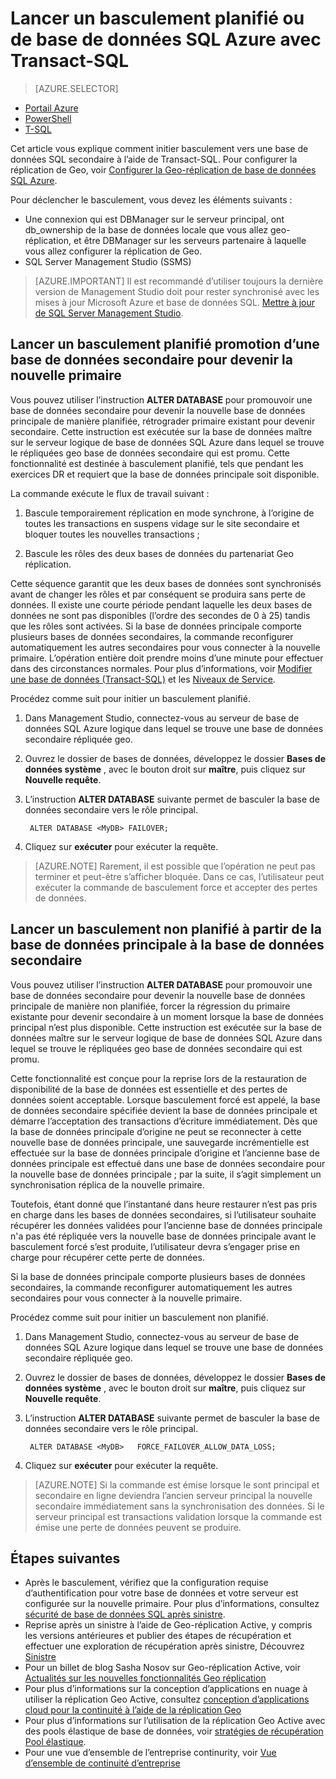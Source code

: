 <properties 
    pageTitle="Lancer un basculement planifié ou de base de données SQL Azure avec Transact-SQL | Microsoft Azure" 
    description="Lancer un basculement planifié ou de base de données SQL Azure à l’aide de Transact-SQL" 
    services="sql-database" 
    documentationCenter="" 
    authors="CarlRabeler" 
    manager="jhubbard" 
    editor=""/>

<tags
    ms.service="sql-database"
    ms.devlang="NA"
    ms.topic="article"
    ms.tgt_pltfrm="NA"
    ms.workload="data-management"
    ms.date="08/29/2016"
    ms.author="carlrab"/>

# <a name="initiate-a-planned-or-unplanned-failover-for-azure-sql-database-with-transact-sql"></a>Lancer un basculement planifié ou de base de données SQL Azure avec Transact-SQL


> [AZURE.SELECTOR]
- [Portail Azure](sql-database-geo-replication-failover-portal.md)
- [PowerShell](sql-database-geo-replication-failover-powershell.md)
- [T-SQL](sql-database-geo-replication-failover-transact-sql.md)


Cet article vous explique comment initier basculement vers une base de données SQL secondaire à l’aide de Transact-SQL. Pour configurer la réplication de Geo, voir [Configurer la Geo-réplication de base de données SQL Azure](sql-database-geo-replication-transact-sql.md).



Pour déclencher le basculement, vous devez les éléments suivants :

- Une connexion qui est DBManager sur le serveur principal, ont db_ownership de la base de données locale que vous allez geo-réplication, et être DBManager sur les serveurs partenaire à laquelle vous allez configurer la réplication de Geo.
- SQL Server Management Studio (SSMS)


> [AZURE.IMPORTANT] Il est recommandé d’utiliser toujours la dernière version de Management Studio doit pour rester synchronisé avec les mises à jour Microsoft Azure et base de données SQL. [Mettre à jour de SQL Server Management Studio](https://msdn.microsoft.com/library/mt238290.aspx).




## <a name="initiate-a-planned-failover-promoting-a-secondary-database-to-become-the-new-primary"></a>Lancer un basculement planifié promotion d’une base de données secondaire pour devenir la nouvelle primaire

Vous pouvez utiliser l’instruction **ALTER DATABASE** pour promouvoir une base de données secondaire pour devenir la nouvelle base de données principale de manière planifiée, rétrograder primaire existant pour devenir secondaire. Cette instruction est exécutée sur la base de données maître sur le serveur logique de base de données SQL Azure dans lequel se trouve le répliquées geo base de données secondaire qui est promu. Cette fonctionnalité est destinée à basculement planifié, tels que pendant les exercices DR et requiert que la base de données principale soit disponible.

La commande exécute le flux de travail suivant :

1. Bascule temporairement réplication en mode synchrone, à l’origine de toutes les transactions en suspens vidage sur le site secondaire et bloquer toutes les nouvelles transactions ;

2. Bascule les rôles des deux bases de données du partenariat Geo réplication.  

Cette séquence garantit que les deux bases de données sont synchronisés avant de changer les rôles et par conséquent se produira sans perte de données. Il existe une courte période pendant laquelle les deux bases de données ne sont pas disponibles (l’ordre des secondes de 0 à 25) tandis que les rôles sont activées. Si la base de données principale comporte plusieurs bases de données secondaires, la commande reconfigurer automatiquement les autres secondaires pour vous connecter à la nouvelle primaire.  L’opération entière doit prendre moins d’une minute pour effectuer dans des circonstances normales. Pour plus d’informations, voir [Modifier une base de données (Transact-SQL)](https://msdn.microsoft.com/library/mt574871.aspx) et les [Niveaux de Service](sql-database-service-tiers.md).


Procédez comme suit pour initier un basculement planifié.

1. Dans Management Studio, connectez-vous au serveur de base de données SQL Azure logique dans lequel se trouve une base de données secondaire répliquée geo.

2. Ouvrez le dossier de bases de données, développez le dossier **Bases de données système** , avec le bouton droit sur **maître**, puis cliquez sur **Nouvelle requête**.

3. L’instruction **ALTER DATABASE** suivante permet de basculer la base de données secondaire vers le rôle principal.

        ALTER DATABASE <MyDB> FAILOVER;

4. Cliquez sur **exécuter** pour exécuter la requête.

>[AZURE.NOTE] Rarement, il est possible que l’opération ne peut pas terminer et peut-être s’afficher bloquée. Dans ce cas, l’utilisateur peut exécuter la commande de basculement force et accepter des pertes de données.


## <a name="initiate-an-unplanned-failover-from-the-primary-database-to-the-secondary-database"></a>Lancer un basculement non planifié à partir de la base de données principale à la base de données secondaire

Vous pouvez utiliser l’instruction **ALTER DATABASE** pour promouvoir une base de données secondaire pour devenir la nouvelle base de données principale de manière non planifiée, forcer la régression du primaire existante pour devenir secondaire à un moment lorsque la base de données principal n’est plus disponible. Cette instruction est exécutée sur la base de données maître sur le serveur logique de base de données SQL Azure dans lequel se trouve le répliquées geo base de données secondaire qui est promu.

Cette fonctionnalité est conçue pour la reprise lors de la restauration de disponibilité de la base de données est essentielle et des pertes de données soient acceptable. Lorsque basculement forcé est appelé, la base de données secondaire spécifiée devient la base de données principale et démarre l’acceptation des transactions d’écriture immédiatement. Dès que la base de données principale d’origine ne peut se reconnecter à cette nouvelle base de données principale, une sauvegarde incrémentielle est effectuée sur la base de données principale d’origine et l’ancienne base de données principale est effectué dans une base de données secondaire pour la nouvelle base de données principale ; par la suite, il s’agit simplement un synchronisation réplica de la nouvelle primaire.

Toutefois, étant donné que l’instantané dans heure restaurer n’est pas pris en charge dans les bases de données secondaires, si l’utilisateur souhaite récupérer les données validées pour l’ancienne base de données principale n'a pas été répliquée vers la nouvelle base de données principale avant le basculement forcé s’est produite, l’utilisateur devra s’engager prise en charge pour récupérer cette perte de données.

Si la base de données principale comporte plusieurs bases de données secondaires, la commande reconfigurer automatiquement les autres secondaires pour vous connecter à la nouvelle primaire.

Procédez comme suit pour initier un basculement non planifié.

1. Dans Management Studio, connectez-vous au serveur de base de données SQL Azure logique dans lequel se trouve une base de données secondaire répliquée geo.

2. Ouvrez le dossier de bases de données, développez le dossier **Bases de données système** , avec le bouton droit sur **maître**, puis cliquez sur **Nouvelle requête**.

3. L’instruction **ALTER DATABASE** suivante permet de basculer la base de données secondaire vers le rôle principal.

        ALTER DATABASE <MyDB>   FORCE_FAILOVER_ALLOW_DATA_LOSS;

4. Cliquez sur **exécuter** pour exécuter la requête.

>[AZURE.NOTE] Si la commande est émise lorsque le sont principal et secondaire en ligne deviendra l’ancien serveur principal la nouvelle secondaire immédiatement sans la synchronisation des données. Si le serveur principal est transactions validation lorsque la commande est émise une perte de données peuvent se produire.



## <a name="next-steps"></a>Étapes suivantes   

- Après le basculement, vérifiez que la configuration requise d’authentification pour votre base de données et votre serveur est configurée sur la nouvelle primaire. Pour plus d’informations, consultez [sécurité de base de données SQL après sinistre](sql-database-geo-replication-security-config.md).
- Reprise après un sinistre à l’aide de Geo-réplication Active, y compris les versions antérieures et publier des étapes de récupération et effectuer une exploration de récupération après sinistre, Découvrez [Sinistre](sql-database-disaster-recovery.md)
- Pour un billet de blog Sasha Nosov sur Geo-réplication Active, voir [Actualités sur les nouvelles fonctionnalités Geo réplication](https://azure.microsoft.com/blog/spotlight-on-new-capabilities-of-azure-sql-database-geo-replication/)
- Pour plus d’informations sur la conception d’applications en nuage à utiliser la réplication Geo Active, consultez [conception d’applications cloud pour la continuité à l’aide de la réplication Geo](sql-database-designing-cloud-solutions-for-disaster-recovery.md)
- Pour plus d’informations sur l’utilisation de la réplication Geo Active avec des pools élastique de base de données, voir [stratégies de récupération Pool élastique](sql-database-disaster-recovery-strategies-for-applications-with-elastic-pool.md).
- Pour une vue d’ensemble de l’entreprise continurity, voir [Vue d’ensemble de continuité d’entreprise](sql-database-business-continuity.md)
